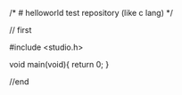 /* # helloworld
test repository (like c lang)
*/

// first

#include <studio.h>

void main(void){
  return 0;
}

//end
